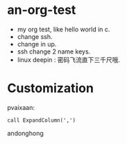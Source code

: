 an-org-test
===========

 - my org test, like hello world in c.
 - change ssh.
 - change in up.
 - ssh change 2 name keys.
 - linux deepin : 密码飞流直下三千尺哦.

Customization
===========

pvaixaan:

    call ExpandColumn(',')

andonghong

